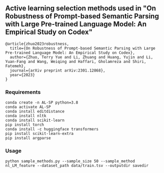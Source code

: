 ## Active learning selection methods used in "On Robustness of Prompt-based Semantic Parsing with Large Pre-trained Language Model: An Empirical Study on Codex"

```angular2html
@article{zhuo2023robustness,
  title={On Robustness of Prompt-based Semantic Parsing with Large Pre-trained Language Model: An Empirical Study on Codex},
  author={Zhuo, Terry Yue and Li, Zhuang and Huang, Yujin and Li, Yuan-Fang and Wang, Weiqing and Haffari, Gholamreza and Shiri, Fatemeh},
  journal={arXiv preprint arXiv:2301.12868},
  year={2023}
}
```

### Requirements
```
conda create -n AL-SP python=3.8
conda activate AL-SP
conda install editdistance
conda install nltk
conda install scikit-learn
pip install torch
conda install -c huggingface transformers
pip install scikit-learn-extra
pip install argparse
```

### Usage
```
python sample_methods.py --sample_size 50 --sample_method nl_LM_feature --dataset_path data/train.tsv --outputdir savedir
``` 
